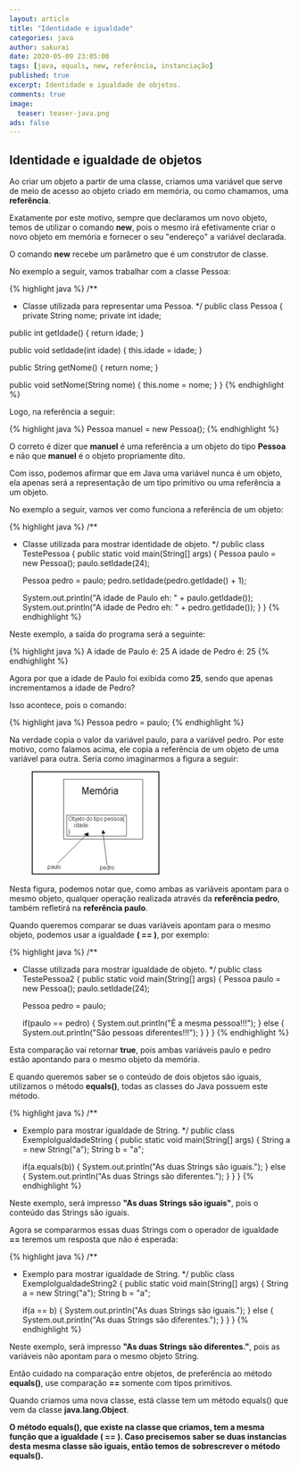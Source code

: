 ```yaml
---
layout: article
title: "Identidade e igualdade"
categories: java
author: sakurai
date: 2020-05-09 23:05:00
tags: [java, equals, new, referência, instanciação]
published: true
excerpt: Identidade e igualdade de objetos.
comments: true
image:
  teaser: teaser-java.png
ads: false
---
```


## Identidade e igualdade de objetos

Ao criar um objeto a partir de uma classe, criamos uma variável que serve de meio de acesso ao objeto criado em memória, ou como chamamos, uma **referência**.

Exatamente por este motivo, sempre que declaramos um novo objeto, temos de utilizar o comando **new**, pois o mesmo irá efetivamente criar o novo objeto em memória e fornecer o seu "endereço" a variável declarada. 

O comando **new** recebe um parâmetro que é um construtor de classe.

No exemplo a seguir, vamos trabalhar com a classe Pessoa:

{% highlight java %}
/**
 * Classe utilizada para representar uma Pessoa.
 */
public class Pessoa {
  private String nome;
  private int idade;

  public int getIdade() {
    return idade;
  }

  public void setIdade(int idade) {
    this.idade = idade;
  }

  public String getNome() {
    return nome;
  }

  public void setNome(String nome) {
    this.nome = nome;
  }
}
{% endhighlight %}

Logo, na referência a seguir:

{% highlight java %}
Pessoa manuel = new Pessoa();
{% endhighlight %}

O correto é dizer que **manuel** é uma referência a um objeto do tipo **Pessoa** e não que **manuel** é o objeto propriamente dito.

Com isso, podemos afirmar que em Java uma variável nunca é um objeto, ela apenas será a representação de um tipo primitivo ou uma referência a um objeto.

No exemplo a seguir, vamos ver como funciona a referência de um objeto:

{% highlight java %}
/**
 * Classe utilizada para mostrar identidade de objeto.
 */
public class TestePessoa {
  public static void main(String[] args) {
    Pessoa paulo = new Pessoa();
    paulo.setIdade(24);

    Pessoa pedro = paulo;
    pedro.setIdade(pedro.getIdade() + 1);

    System.out.println("A idade de Paulo eh: " + paulo.getIdade());
    System.out.println("A idade de Pedro eh: " + pedro.getIdade());
  }
}
{% endhighlight %}

Neste exemplo, a saída do programa será a seguinte:

{% highlight java %}
A idade de Paulo é: 25
A idade de Pedro é: 25
{% endhighlight %}

Agora por que a idade de Paulo foi exibida como **25**, sendo que apenas incrementamos a idade de Pedro?

Isso acontece, pois o comando:

{% highlight java %}
Pessoa pedro = paulo;
{% endhighlight %}

Na verdade copia o valor da variável paulo, para a variável pedro. Por este motivo, como falamos acima, ele copia a referência de um objeto de uma variável para outra. Seria como imaginarmos a figura a seguir:

<figure>
    <a href="/images/2020-05-09-java-identidade-igualdade.png"><img src="/images/2020-05-09-java-identidade-igualdade.png" alt="Referência dos objetos na memória."></a>
</figure>

Nesta figura, podemos notar que, como ambas as variáveis apontam para o mesmo objeto, qualquer operação realizada através da **referência pedro**, também refletirá na **referência paulo**.

Quando queremos comparar se duas variáveis apontam para o mesmo objeto, podemos usar a igualdade **( == )**, por exemplo:

{% highlight java %}
/**
 * Classe utilizada para mostrar igualdade de objeto.
 */
public class TestePessoa2 {
  public static void main(String[] args) {
    Pessoa paulo = new Pessoa();
    paulo.setIdade(24);

    Pessoa pedro = paulo;

    if(paulo == pedro) {
      System.out.println("É a mesma pessoa!!!");
    } else {
      System.out.println("São pessoas diferentes!!!");
    }
  }
}
{% endhighlight %}

Esta comparação vai retornar **true**, pois ambas variáveis paulo e pedro estão apontando para o mesmo objeto da memória.

E quando queremos saber se o conteúdo de dois objetos são iguais, utilizamos o método **equals()**, todas as classes do Java possuem este método.

{% highlight java %}
/**
 * Exemplo para mostrar igualdade de String.
 */
public class ExemploIgualdadeString {
  public static void main(String[] args) {
    String a = new String("a");
    String b = "a";

    if(a.equals(b)) {
      System.out.println("As duas Strings são iguais.");
    } else {
      System.out.println("As duas Strings são diferentes.");
    }
  }
}
{% endhighlight %}

Neste exemplo, será impresso **"As duas Strings são iguais"**, pois o conteúdo das Strings são iguais.

Agora se compararmos essas duas Strings com o operador de igualdade **==** teremos um resposta que não é esperada:

{% highlight java %}
/**
 * Exemplo para mostrar igualdade de String.
 */
public class ExemploIgualdadeString2 {
  public static void main(String[] args) {
    String a = new String("a");
    String b = "a";

    if(a == b) {
      System.out.println("As duas Strings são iguais.");
    } else {
      System.out.println("As duas Strings são diferentes.");
    }
  }
}
{% endhighlight %}

Neste exemplo, será impresso **"As duas Strings são diferentes."**, pois as variáveis não apontam para o mesmo objeto String.

Então cuidado na comparação entre objetos, de preferência ao método **equals()**, use comparação **==** somente com tipos primitivos.

Quando criamos uma nova classe, está classe tem um método equals() que vem da classe **java.lang.Object**.

**O método equals(), que existe na classe que criamos, tem a mesma função que a igualdade ( == ). Caso precisemos saber se duas instancias desta mesma classe são iguais, então temos de sobrescrever o método equals().**